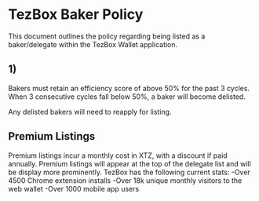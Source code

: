 # TezBox Baker Policy
This document outlines the policy regarding being listed as a baker/delegate within the TezBox Wallet application.

## 1)

Bakers must retain an efficiency score of above 50% for the past 3 cycles. When 3 consecutive cycles fall below 50%, a baker will become delisted.

Any delisted bakers will need to reapply for listing.

## Premium Listings

Premium listings incur a monthly cost in XTZ, with a discount if paid annually. Premium listings will appear at the top of the delegate list and will be display more prominently. TezBox has the following current stats:
-Over 4500 Chrome extension installs
-Over 18k unique monthly visitors to the web wallet
-Over 1000 mobile app users
